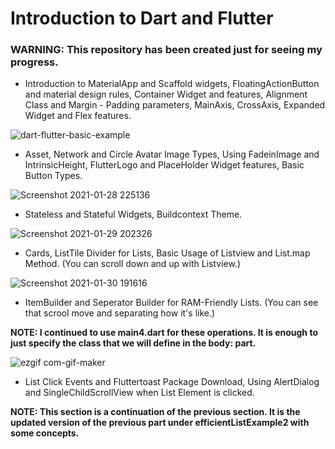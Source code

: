# Introduction to Dart and Flutter

### WARNING: This repository has been created just for seeing my progress.

- Introduction to MaterialApp and Scaffold widgets, FloatingActionButton and material design rules, Container Widget and features, Alignment Class and Margin - Padding parameters, MainAxis, CrossAxis, Expanded Widget and Flex features. 

![dart-flutter-basic-example](https://user-images.githubusercontent.com/76449375/106367110-63098080-6351-11eb-9c6c-a9e5a597d491.png)

- Asset, Network and Circle Avatar Image Types, Using FadeinImage and IntrinsicHeight, FlutterLogo and PlaceHolder Widget features, Basic Button Types.

![Screenshot 2021-01-28 225136](https://user-images.githubusercontent.com/76449375/106367117-67359e00-6351-11eb-9824-df3fd4f8bd2c.png)

- Stateless and Stateful Widgets, Buildcontext Theme.

![Screenshot 2021-01-29 202326](https://user-images.githubusercontent.com/76449375/106367121-68ff6180-6351-11eb-8fbb-e61b57fcc1cc.png)

- Cards, ListTile Divider for Lists, Basic Usage of Listview and List.map Method. (You can scroll down and up with Listview.)

![Screenshot 2021-01-30 191616](https://user-images.githubusercontent.com/76449375/106367124-6a308e80-6351-11eb-998a-742f4e958ad4.png)

- ItemBuilder and Seperator Builder for RAM-Friendly Lists. (You can see that scrool move and separating how it's like.)

**NOTE: I continued to use main4.dart for these operations. It is enough to just specify the class that we will define in the body: part.**

![ezgif com-gif-maker](https://user-images.githubusercontent.com/76449375/106366782-52580b00-634f-11eb-82e3-080cedd994ba.gif)

- List Click Events and Fluttertoast Package Download, Using AlertDialog and SingleChildScrollView when List Element is clicked.

**NOTE: This section is a continuation of the previous section. It is the updated version of the previous part under efficientListExample2 with some concepts.**








